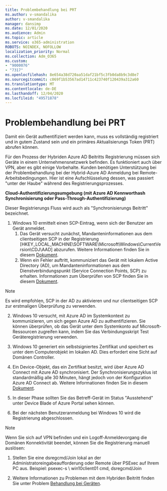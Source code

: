 ```yaml
---
title: Problembehandlung bei PRT
ms.author: v-smandalika
author: v-smandalika
manager: dansimp
ms.date: 12/01/2020
ms.audience: Admin
ms.topic: article
ms.service: o365-administration
ROBOTS: NOINDEX, NOFOLLOW
localization_priority: Normal
ms.collection: Adm_O365
ms.custom:
- "9000076"
- "7317"
ms.openlocfilehash: 8e654a38d720aa51daf21bf5c3fb0da8b9c3d8e7
ms.sourcegitcommit: c069f1b53567ad14711c423740f120439a312a60
ms.translationtype: MT
ms.contentlocale: de-DE
ms.lasthandoff: 12/04/2020
ms.locfileid: "49571878"
---
```

# <a name="troubleshoot-prt-issue"></a>Problembehandlung bei PRT

Damit ein Gerät authentifiziert werden kann, muss es vollständig registriert und in gutem Zustand sein und ein primäres Aktualisierungs Token (PRT) abrufen können.

Für den Prozess der Hybriden Azure AD Beitritts Registrierung müssen sich Geräte in einem Unternehmensnetzwerk befinden. Es funktioniert auch über VPN, aber es gibt einige Vorbehalte. Kunden benötigen Unterstützung bei der Problembehandlung bei der Hybrid-Azure AD Anmeldung bei Remote-Arbeitsbedingungen. Hier ist eine Aufschlüsselung dessen, was passiert "unter der Haube" während des Registrierungsprozesses.

**Cloud-Authentifizierungsumgebung (mit Azure AD Kennworthash Synchronisierung oder Pass-Through-Authentifizierung)**

Dieser Registrierungs Fluss wird auch als "Synchronisierungs Beitritt" bezeichnet.

1. Windows 10 ermittelt einen SCP-Eintrag, wenn sich der Benutzer am Gerät anmeldet.
    1. Das Gerät versucht zunächst, Mandanteninformationen aus dem clientseitigen SCP in der Registrierung [HKEY_LOCAL_MACHINE\SOFTWARE\Microsoft\Windows\CurrentVersion\CDJ\AAD] abzurufen. Weitere Informationen finden Sie in diesem [Dokument](https://docs.microsoft.com/azure/active-directory/devices/hybrid-azuread-join-control).
    2. Wenn ein Fehler auftritt, kommuniziert das Gerät mit lokalem Active Directory (AD), um Mandanteninformationen aus dem Dienstverbindungspunkt (Service Connection Points, SCP) zu erhalten. Informationen zum Überprüfen von SCP finden Sie in diesem [Dokument](https://docs.microsoft.com/azure/active-directory/devices/hybrid-azuread-join-manual#configure-a-service-connection-point). 

> [!NOTE]
> Es wird empfohlen, SCP in der AD zu aktivieren und nur clientseitigen SCP zur erstmaligen Überprüfung zu verwenden.

2. Windows 10 versucht, mit Azure AD im Systemkontext zu kommunizieren, um sich gegen Azure AD zu authentifizieren. Sie können überprüfen, ob das Gerät unter dem Systemkonto auf Microsoft-Ressourcen zugreifen kann, indem Sie das Verbindungsskript Test Geräteregistrierung verwenden.

3. Windows 10 generiert ein selbstsigniertes Zertifikat und speichert es unter dem Computerobjekt im lokalen AD. Dies erfordert eine Sicht auf Domänen Controller.

4. Ein Device-Objekt, das ein Zertifikat besitzt, wird über Azure AD Connect mit Azure AD synchronisiert. Der Synchronisierungszyklus ist standardmäßig alle 30 Minuten, hängt jedoch von der Konfiguration Azure AD Connect ab. Weitere Informationen finden Sie in diesem [Dokument](https://docs.microsoft.com/azure/active-directory/hybrid/how-to-connect-sync-configure-filtering#organizational-unitbased-filtering).

5. In dieser Phase sollten Sie das Betreff-Gerät im Status "Ausstehend" unter Device Blade of Azure Portal sehen können.

6. Bei der nächsten Benutzeranmeldung bei Windows 10 wird die Registrierung abgeschlossen. 

> [!NOTE]
> Wenn Sie sich auf VPN befinden und ein Logoff-Anmeldevorgang die Domänen Konnektivität beendet, können Sie die Registrierung manuell auslösen:
 1. Stellen Sie eine dsregcmd/Join lokal an der Administratoreingabeaufforderung oder Remote über PSExec auf Ihrem PC aus. Beispiel: psexec-s \\ win10client01 cmd, dsregcmd/Join

 2. Weitere Informationen zu Problemen mit dem Hybriden Beitritt finden Sie unter Problem [Behandlung bei Geräten](https://techcommunity.microsoft.com/t5/azure-active-directory-identity/azure-ad-mailbag-frequent-questions-about-using-device-based/ba-p/1257344).
